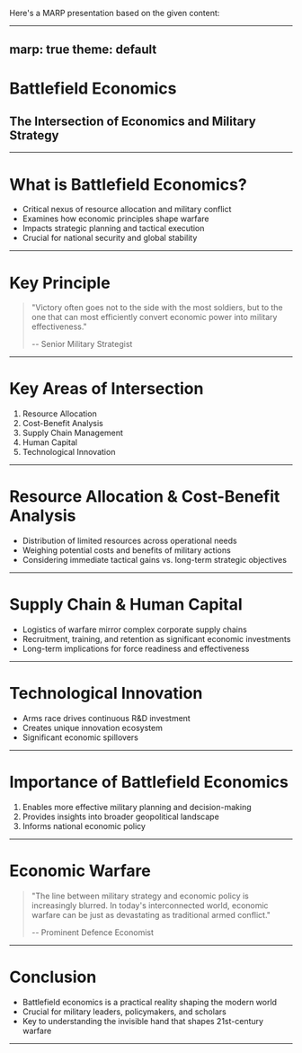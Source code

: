 Here's a MARP presentation based on the given content:

---
marp: true
theme: default
---

# Battlefield Economics
## The Intersection of Economics and Military Strategy

---

# What is Battlefield Economics?

- Critical nexus of resource allocation and military conflict
- Examines how economic principles shape warfare
- Impacts strategic planning and tactical execution
- Crucial for national security and global stability

---

# Key Principle

> "Victory often goes not to the side with the most soldiers, but to the one that can most efficiently convert economic power into military effectiveness."
> 
> -- Senior Military Strategist

---

# Key Areas of Intersection

1. Resource Allocation
2. Cost-Benefit Analysis
3. Supply Chain Management
4. Human Capital
5. Technological Innovation

---

# Resource Allocation & Cost-Benefit Analysis

- Distribution of limited resources across operational needs
- Weighing potential costs and benefits of military actions
- Considering immediate tactical gains vs. long-term strategic objectives

---

# Supply Chain & Human Capital

- Logistics of warfare mirror complex corporate supply chains
- Recruitment, training, and retention as significant economic investments
- Long-term implications for force readiness and effectiveness

---

# Technological Innovation

- Arms race drives continuous R&D investment
- Creates unique innovation ecosystem
- Significant economic spillovers

---

# Importance of Battlefield Economics

1. Enables more effective military planning and decision-making
2. Provides insights into broader geopolitical landscape
3. Informs national economic policy

---

# Economic Warfare

> "The line between military strategy and economic policy is increasingly blurred. In today's interconnected world, economic warfare can be just as devastating as traditional armed conflict."
>
> -- Prominent Defence Economist

---

# Conclusion

- Battlefield economics is a practical reality shaping the modern world
- Crucial for military leaders, policymakers, and scholars
- Key to understanding the invisible hand that shapes 21st-century warfare

---